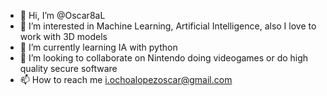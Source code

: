 - 👋 Hi, I’m @Oscar8aL
- 👀 I’m interested in Machine Learning, Artificial Intelligence, also I love to work with 3D models
- 🌱 I’m currently learning IA with python
- 💞️ I’m looking to collaborate on Nintendo doing videogames or do high quality secure software
- 📫 How to reach me i.ochoalopezoscar@gmail.com
